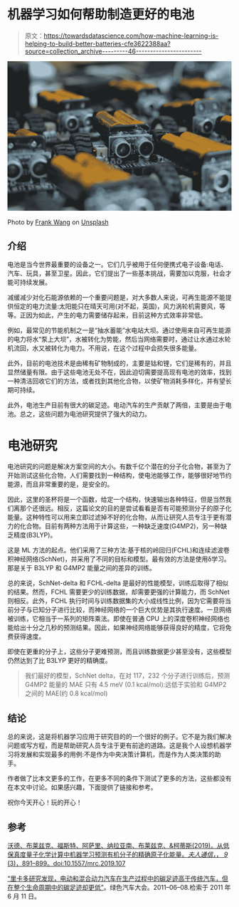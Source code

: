 # 机器学习如何帮助制造更好的电池

> 原文：<https://towardsdatascience.com/how-machine-learning-is-helping-to-build-better-batteries-cfe3622388aa?source=collection_archive---------46----------------------->

![](img/3f10e6987237577fd396b2a3e329fffb.png)

Photo by [Frank Wang](https://unsplash.com/@nicetomeetyou?utm_source=medium&utm_medium=referral) on [Unsplash](https://unsplash.com?utm_source=medium&utm_medium=referral)

## 介绍

电池是当今世界最重要的设备之一。它们几乎被用于任何便携式电子设备:电话、汽车、玩具，甚至卫星。因此，它们提出了一些基本挑战，需要加以克服，社会才能可持续发展。

减缓减少对化石能源依赖的一个重要问题是，对大多数人来说，可再生能源不能提供恒定的电力流量:太阳能只在晴天可用(对不起，英国)，风力涡轮机需要风，等等。正因为如此，产生的电力需要储存起来，目前这种方式效率非常低。

例如，最常见的节能机制之一是“抽水蓄能”水电站大坝。通过使用来自可再生能源的电力将水“泵上大坝”，水被转化为势能，然后当网络需要时，通过让水通过水轮机流回，水又被转化为电力。不用说，在这个过程中会损失很多能量。

此外，目前的电池技术是由稀有矿物制成的，主要是钴和锂，它们是稀有的，并且显然储量有限。由于这些电池无处不在，因此迫切需要提高现有电池的效率，找到一种清洁回收它们的方法，或者找到其他化合物，以使矿物消耗多样化，并有望长期可持续。

此外，电池生产目前有很大的碳足迹。电动汽车的生产贡献了两倍，主要是由于电池。总之，这些问题为电池研究提供了强大的动力。

# 电池研究

电池研究的问题是解决方案空间的大小。有数千亿个潜在的分子化合物，甚至为了开始测试这些化合物，人们需要找到一种结构，使电池能够工作，能够很好地节约能源，而且非常重要的是，是安全的。

因此，这里的圣杯将是一个函数，给定一个结构，快速输出各种特征，但是当然我们离那个还很远。相反，这篇论文的目的是尝试看看是否有可能预测分子的原子化能量。这种特性可以用来立即过滤掉不好的化合物，从而让研究人员专注于更有潜力的化合物。目前有两种方法用于计算这些，一种缺乏速度(G4MP2)，另一种缺乏精度(B3LYP)。

这是 ML 方法的起点。他们采用了三种方法:基于核的岭回归(FCHL)和连续滤波卷积神经网络(SchNet)，并采用了不同的目标和模型。最有效的方法是使用δ学习。那是关于 B3LYP 和 G4MP2 能量之间的差异的训练。

总的来说，SchNet-delta 和 FCHL-delta 是最好的性能模型，训练后取得了相似的结果。然而，FCHL 需要更少的训练数据，却需要更强的计算能力，而 SchNet 则相反。此外，FCHL 执行时间与训练数据集的大小成线性比例，因为它需要将当前分子与已知分子进行比较，而神经网络的一个巨大优势是其执行速度。一旦网络被训练，它相当于一系列的矩阵乘法。即使在普通 CPU 上的深度卷积神经网络也能给出十分之几秒的预测结果。因此，如果神经网络能够获得良好的精度，它将免费获得速度。

即使在更重的分子上，这些分子更难预测，而且训练数据更少甚至没有，这些模型仍然达到了比 B3LYP 更好的精确度。

> 我们最好的模型，SchNet delta，在对 117，232 个分子进行训练后，预测 G4MP2 能量的 MAE 只有 4.5 meV (0.1 kcal/mol):远低于实验和 G4MP2 之间的 MAE(约 0.8 kcal/mol)

## 结论

总的来说，这是将机器学习应用于研究目的的一个很好的例子。它不是为我们解决问题或写方程，而是帮助研究人员专注于更有前途的道路。这是我个人设想机器学习将发展和实现最多的用例:不是作为中央决策计算机，而是作为人类决策的助手。

作者做了比本文更多的工作，在更多不同的条件下测试了更多的方法，这些都没有在本文中讨论。如果感兴趣，下面提供了链接和参考。

祝你今天开心！玩的开心！

## 参考

[沃德、布莱兹克、福斯特、阿萨里、纳拉亚南、布莱兹克、&柯蒂斯(2019)。从低保真度量子化学计算中机器学习预测有机分子的精确原子化能量。*夫人通信，*， *9* (3)，891–899。doi:10.1557/mrc.2019.107](https://www.cambridge.org/core/journals/mrs-communications/article/machine-learning-prediction-of-accurate-atomization-energies-of-organic-molecules-from-lowfidelity-quantum-chemical-calculations/49728123346DCEDC9171A42232B49003/core-reader)

[“里卡多研究发现，电动和混合动力汽车在生产过程中的碳足迹高于传统汽车，但在整个生命周期中的碳足迹却更低”](http://www.greencarcongress.com/2011/06/lowcvp-20110608.html)。绿色汽车大会。2011–06–08.检索于 2011 年 6 月 11 日。